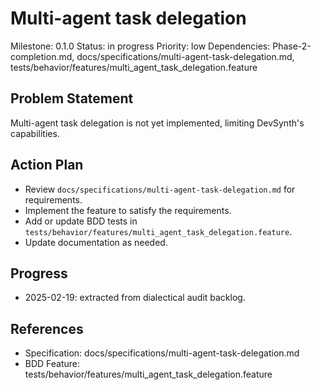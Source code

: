 # Multi-agent task delegation
Milestone: 0.1.0
Status: in progress
Priority: low
Dependencies: Phase-2-completion.md, docs/specifications/multi-agent-task-delegation.md, tests/behavior/features/multi_agent_task_delegation.feature

## Problem Statement
Multi-agent task delegation is not yet implemented, limiting DevSynth's capabilities.


## Action Plan
- Review `docs/specifications/multi-agent-task-delegation.md` for requirements.
- Implement the feature to satisfy the requirements.
- Add or update BDD tests in `tests/behavior/features/multi_agent_task_delegation.feature`.
- Update documentation as needed.

## Progress
- 2025-02-19: extracted from dialectical audit backlog.

## References
- Specification: docs/specifications/multi-agent-task-delegation.md
- BDD Feature: tests/behavior/features/multi_agent_task_delegation.feature
